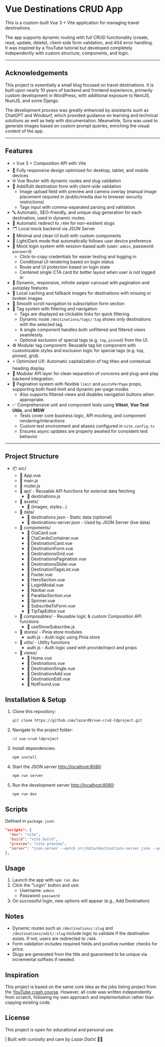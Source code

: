 # Vue Destinations CRUD App

This is a custom-built Vue 3 + Vite application for managing travel destinations.

The app supports dynamic routing with full CRUD functionality (create, read, update, delete), client-side form validation, and 404 error handling.  
It was inspired by a YouTube tutorial but developed completely independently with custom structure, components, and logic.

---

## Acknowledgements

This project is essentially a small blog focused on travel destinations. It is built upon nearly 10 years of backend and frontend experience, primarily custom development in WordPress, with additional exposure to NextJS, NuxtJS, and some Django.

The development process was greatly enhanced by assistants such as ChatGPT and Windsurf, which provided guidance on learning and technical solutions as well as help with documentation. Meanwhile, Sora was used to generate images based on custom prompt queries, enriching the visual content of the app.

---

## Features

- ⚡ Vue 3 + Composition API with Vite
- 📱 Fully responsive design optimized for desktop, tablet, and mobile devices
- 🌐 Vue Router with dynamic routes and slug validation
- 📝 Add/Edit destination form with client-side validation
  - Image upload field with preview and camera overlay (manual image placement required in /public/media due to browser security restrictions)
  - Tags input with comma-separated parsing and validation
- 🔤 Automatic, SEO-friendly, and unique slug generation for each destination, used in dynamic routes.
- 🚫 Automatic redirect to `/404` for non-existent slugs
- 🗂 Local mock backend via JSON Server
- 🧩 Minimal and clean UI built with custom components
- 🌙 Light/Dark mode that automatically follows user device preference
- 🔐 Mock login system with session-based auth (user: `admin`, password: `password`)
  - Click-to-copy credentials for easier testing and logging in
  - Conditional UI rendering based on login status
  - Route and UI protection based on login state
  - Centered single CTA card for better layout when user is not logged in
- 🎡 Dynamic, responsive, infinite swiper carousel with pagination and autoplay features
- 💾 Local caching and fallback images for destinations with missing or broken images
- 🧹 Smooth scroll navigation to subscription form section
- 🔖 Tag system with filtering and navigation
  - Tags are displayed as clickable links for quick filtering.
  - Dynamic route `/destinations/tags/:tag` shows only destinations with the selected tag.
  - A single component handles both unfiltered and filtered views seamlessly.
  - Optional exclusion of special tags (e.g. `top`, `pinned`) from the UI.
- ♻️ Modular tag component: Reusable tag list component with customizable styles and exclusion logic for special tags (e.g. top, pinned, grid).
- ⚡ Optimized UX: Automatic capitalization of tag titles and contextual heading display.
- 🧩 Modular API layer for clean separation of concerns and plug-and-play backend integration.
- 📄 Pagination system with flexible `limit` and `postsPerPage` props, supporting both fixed-limit and dynamic per-page modes
  - Also supports filtered views and disables navigation buttons when appropriate.
- ✅ Comprehensive unit and component tests using **Vitest**, **Vue Test Utils**, and **MSW**
  - Tests cover core business logic, API mocking, and component rendering/interactions
  - Custom test environment and aliases configured in `vite.config.ts`
  - Ensures async updates are properly awaited for consistent test behavior

---

## Project Structure

- 📦 src/
  - 📄 App.vue
  - 📄 main.js
  - 📄 router.js
  - 📁 api/ - Reusable API functions for external data fetching
    - 📄 destinations.js
  - 📁 assets/
    - 📄 (images, styles...)
  - 📁 data/
    - 📄 destinations.json - Static data (optional)
    - 📄 destinations-server.json - Used by JSON Server (live data)
  - 📁 components/
    - 📄 CtaCard.vue
    - 📄 CtaCardsContainer.vue
    - 📄 DestinationCard.vue
    - 📄 DestinationForm.vue
    - 📄 DestinationsGrid.vue
    - 📄 DestinationsPagination.vue
    - 📄 DestinationsSlider.vue
    - 📄 DestinationTagsList.vue
    - 📄 Footer.vue
    - 📄 HeroSection.vue
    - 📄 LoginModal.vue
    - 📄 Navbar.vue
    - 📄 ParallaxSection.vue
    - 📄 Spinner.vue
    - 📄 SubscribeToForm.vue
    - 📄 TipTapEditor.vue
  - 📁 composables/ - Reusable logic & custom Composition API functions
    - 📄 useShowSubscribe.js
  - 📁 stores/ - Pinia store modules
    - auth.js - Auth logic using Pinia store
  - 📁 utils/ - Utility functions
    - auth.js - Auth logic used with provide/inject and props
  - 📁 views/
    - 📄 Home.vue
    - 📄 Destinations.vue
    - 📄 DestinationSingle.vue
    - 📄 DestinationAdd.vue
    - 📄 DestinationEdit.vue
    - 📄 NotFound.vue

## Installation & Setup

1. Clone this repository:

    ```bash
    git clone https://github.com/lazard9/vue-crud-ldproject.git
    ```

2. Navigate to the project folder:

    ```bash
    cd vue-crud-ldproject
    ```

3. Install dependencies:

    ```bash
    npm install
    ```

4. Start the JSON server [http://localhost:8080](http://localhost:8080):

    ```bash
    npm run server
    ```

5. Run the development server [http://localhost:8080](http://localhost:8080):

    ```bash
    npm run dev
    ```

## Scripts

Defined in `package.json`:

```json
"scripts": {
  "dev": "vite",
  "build": "vite build",
  "preview": "vite preview",
  "server": "json-server --watch src/data/destinations-server.json --port 8080"
},
```

## Usage

1. Launch the app with `npm run dev`
2. Click the "Login" button and use:
   - Username: `admin`
   - Password: `password`
3. On successful login, new options will appear (e.g., Add Destination)

## Notes

- Dynamic routes such as `/destinations/:slug` and `/destinations/edit/:slug` include logic to validate if the destination exists. If not, users are redirected to `/404`.
- Form validation includes required fields and positive number checks for price.
- Slugs are generated from the title and guaranteed to be unique via incremental suffixes if needed.

## Inspiration

This project is based on the same core idea as the jobs listing project from the [YouTube crash course](https://www.youtube.com/watch?v=VeNfHj6MhgA). However, all code was written independently from scratch, following my own approach and implementation rather than copying existing code.

## License

This project is open for educational and personal use.

| Built with curiosity and care by *Lazar Dačić* 👨‍💻
